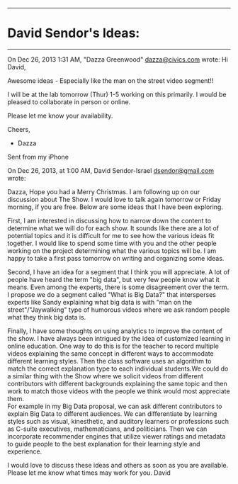 

---
# David Sendor's Ideas:



---
On Dec 26, 2013 1:31 AM, "Dazza Greenwood" <dazza@civics.com> wrote:
Hi David,

Awesome ideas - Especially like the man on the street video segment!! 

I will be at the lab tomorrow (Thur) 1-5 working on this primarily. I would be pleased to collaborate in person or online. 

Please let me know your availability. 

Cheers,
 - Dazza 

Sent from my iPhone

On Dec 26, 2013, at 1:00 AM, David Sendor-Israel <dsendor@gmail.com> wrote:

Dazza,
Hope you had a Merry Christmas. I am following up on our discussion about The Show. I would love to talk again tomorrow or Friday morning, if you are free.
Below are some ideas that I have been exploring.  

First, I am interested in discussing how to narrow down the content to determine what we will do for each show. It sounds like there are a lot of potential topics and it is difficult for me to see how the various ideas fit together.  I would like to spend some time with you and the other people working on the project determining what the various topics will be. I am happy to take a first pass tomorrow on writing and organizing some ideas.

Second, I have an idea for a segment that I think you will appreciate.  A lot of people have heard the term "big data", but very few people know what it means. Even among the experts, there is some disagreement over the term. I propose we do a segment called "What is Big Data?" that intersperses experts like Sandy explaining what big data is with "man on the street"/"Jaywalking" type of humorous videos where we ask random people what they think big data is.

Finally, I have some thoughts on using analytics to improve the content of the show.  I have always been intrigued by the idea of customized learning in online education. One way to do this is for the teacher to record multiple videos explaining the same concept in different ways to accommodate different learning styles. Then the class software uses an algorithm to match the correct explanation type to each individual students.We could do a similar thing with the Show where we solicit videos from different contributors with different backgrounds explaining the same topic and then work to match those videos with the people we think would most appreciate them.  
For example in my Big Data proposal, we can ask different contributors to explain Big Data to different audiences. We can differentiate by learning styles such as visual, kinesthetic, and auditory learners or professions such as C-suite executives, mathematicians, and politicians. Then we can incorporate recommender engines that utilize viewer ratings and metadata to guide people to the best explanation for their learning style and experience.

I would love to discuss these ideas and others as soon as you are available. Please let me know what times may work for you.
David
